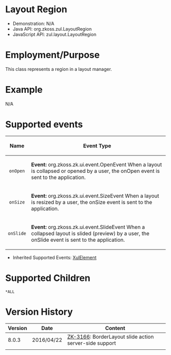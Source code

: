 

# Layout Region

- Demonstration: N/A
- Java API: <javadoc>org.zkoss.zul.LayoutRegion</javadoc>
- JavaScript API:
  <javadoc directory="jsdoc">zul.layout.LayoutRegion</javadoc>

# Employment/Purpose

This class represents a region in a layout manager.

# Example

N/A

# Supported events

<table>
<thead>
<tr class="header">
<th><center>
<p>Name</p>
</center></th>
<th><center>
<p>Event Type</p>
</center></th>
</tr>
</thead>
<tbody>
<tr class="odd">
<td><center>
<p><code>onOpen</code></p>
</center></td>
<td><p><strong>Event:</strong>
<javadoc>org.zkoss.zk.ui.event.OpenEvent</javadoc> When a layout is
collapsed or opened by a user, the onOpen event is sent to the
application.</p></td>
</tr>
<tr class="even">
<td><center>
<p><code>onSize</code></p>
</center></td>
<td><p><strong>Event:</strong>
<javadoc>org.zkoss.zk.ui.event.SizeEvent</javadoc> When a layout is
resized by a user, the onSize event is sent to the application.</p></td>
</tr>
<tr class="odd">
<td><center>
<p><code>onSlide</code></p>
</center></td>
<td><p><strong>Event:</strong>
<javadoc>org.zkoss.zk.ui.event.SlideEvent</javadoc> When a collapsed
layout is slided (preview) by a user, the onSlide event is sent to the
application.</p></td>
</tr>
</tbody>
</table>

- Inherited Supported Events: [ XulElement]({{site.baseurl}}/zk_component_ref/base_components/xulelement#Supported_Events)

# Supported Children

`*ALL`

# Version History

| Version | Date       | Content                                                                                           |
|---------|------------|---------------------------------------------------------------------------------------------------|
| 8.0.3   | 2016/04/22 | [ZK-3166](http://tracker.zkoss.org/browse/ZK-3166): BorderLayout slide action server-side support |
|         |            |                                                                                                   |


